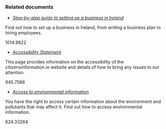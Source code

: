 ###  Related documents

  * [ _Step-by-step guide to setting up a business in Ireland_ ](/en/employment/types-of-employment/self-employment/step-by-step-guide-to-setting-up-a-business-in-ireland/)

Find out how to set up a business in Ireland, from writing a business plan to
hiring employees.

1014.9822

  * [ _Accessibility Statement_ ](/en/about/accessibility/)

This page provides information on the accessibility of the
citizensinformation.ie website and details of how to bring any issues to our
attention.

945.7586

  * [ _Access to environmental information_ ](/en/environment/environment-and-the-law/access-to-environmental-information/)

You have the right to access certain information about the environment and
pollutants that may affect it. Find out how to access environmental
information.

624.33264
